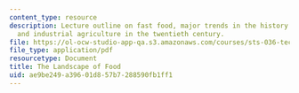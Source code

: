 ```yaml
---
content_type: resource
description: Lecture outline on fast food, major trends in the history of agriculture,
  and industrial agriculture in the twentieth century.
file: https://ol-ocw-studio-app-qa.s3.amazonaws.com/courses/sts-036-technology-and-nature-in-american-history-spring-2008/ae9be249a39601d857b7288590fb1ff1_wk13_outline.pdf
file_type: application/pdf
resourcetype: Document
title: The Landscape of Food
uid: ae9be249-a396-01d8-57b7-288590fb1ff1
---
```

